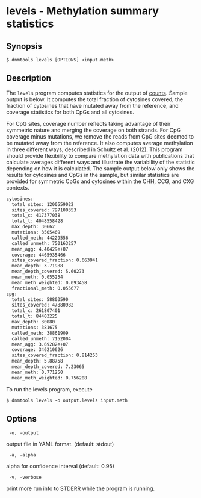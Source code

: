 # levels - Methylation summary statistics

## Synopsis

```
$ dnmtools levels [OPTIONS] <input.meth>
```

## Description

The `levels` program computes statistics for the output of
[counts](../counts).  Sample output is below. It
computes the total fraction of cytosines covered, the fraction of
cytosines that have mutated away from the reference, and coverage
statistics for both CpGs and all cytosines.

For CpG sites, coverage number reflects taking advantage of their
symmetric nature and merging the coverage on both strands. For CpG
coverage minus mutations, we remove the reads from CpG sites deemed
to be mutated away from the reference. It also computes average
methylation in three different ways, described in Schultz et al.
(2012). This program should provide flexibility to compare methylation
data with publications that calculate averages different ways and
illustrate the variability of the statistic depending on how it is
calculated. The sample output below only shows the results for
cytosines and CpGs in the sample, but similar statistics are provided
for symmetric CpGs and cytosines within the CHH, CCG, and CXG
contexts.

```txt
cytosines:
  total_sites: 1200559022
  sites_covered: 797100353
  total_c: 417377038
  total_t: 4048558428
  max_depth: 30662
  mutations: 3505469
  called_meth: 44229556
  called_unmeth: 750163257
  mean_agg: 4.40429e+07
  coverage: 4465935466
  sites_covered_fraction: 0.663941
  mean_depth: 3.71988
  mean_depth_covered: 5.60273
  mean_meth: 0.055254
  mean_meth_weighted: 0.093458
  fractional_meth: 0.055677
cpg:
  total_sites: 58803590
  sites_covered: 47880982
  total_c: 261807401
  total_t: 84403225
  max_depth: 30080
  mutations: 381675
  called_meth: 38861909
  called_unmeth: 7152004
  mean_agg: 3.69282e+07
  coverage: 346210626
  sites_covered_fraction: 0.814253
  mean_depth: 5.88758
  mean_depth_covered: 7.23065
  mean_meth: 0.771250
  mean_meth_weighted: 0.756208
```

To run the levels program, execute

```shell
$ dnmtools levels -o output.levels input.meth
```

## Options

```shell
 -o, -output
```
output file in YAML format. (default: stdout)

```shell
 -a, -alpha
```
alpha for confidence interval  (default: 0.95)

```shell
 -v, -verbose
```
print more run info to STDERR while the program is running.
